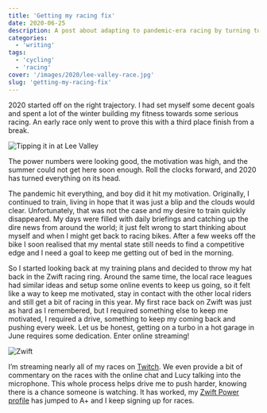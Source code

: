 ```yaml
---
title: 'Getting my racing fix'
date: 2020-06-25
description: A post about adapting to pandemic-era racing by turning to Zwift and online streaming for competitive cycling and community connection.
categories:
  - 'writing'
tags:
  - 'cycling'
  - 'racing'
cover: '/images/2020/lee-valley-race.jpg'
slug: 'getting-my-racing-fix'
---
```


2020 started off on the right trajectory. I had set myself some decent goals and spent a lot of the winter building my fitness towards some serious racing. An early race only went to prove this with a third place finish from a break.

![Tipping it in at Lee Valley](/images/2020/lee-valley-race.jpg)

The power numbers were looking good, the motivation was high, and the summer could not get here soon enough. Roll the clocks forward, and 2020 has turned everything on its head.

The pandemic hit everything, and boy did it hit my motivation. Originally, I continued to train, living in hope that it was just a blip and the clouds would clear. Unfortunately, that was not the case and my desire to train quickly disappeared.
My days were filled with daily briefings and catching up the dire news from around the world; it just felt wrong to start thinking about myself and when I might get back to racing bikes.
After a few weeks off the bike I soon realised that my mental state still needs to find a competitive edge and I need a goal to keep me getting out of bed in the morning.

So I started looking back at my training plans and decided to throw my hat back in the Zwift racing ring.
Around the same time, the local race leagues had similar ideas and setup some online events to keep us going, so it felt like a way to keep me motivated, stay in contact with the other local riders and still get a bit of racing in this year.
My first race back on Zwift was just as hard as I remembered, but I required something else to keep me motivated, I required a drive, something to keep my coming back and pushing every week. Let us be honest, getting on a turbo in a hot garage in June requires some dedication. Enter online streaming!

![Zwift](/images/2020/zwift.png)

I’m streaming nearly all of my races on [Twitch](https://www.twitch.tv/funky_larma). We even provide a bit of commentary on the races with the online chat and Lucy talking into the microphone. This whole process helps drive me to push harder, knowing there is a chance someone is watching. It has worked, my [Zwift Power profile](https://zwiftpower.com/profile.php?z=9087) has jumped to A+ and I keep signing up for races.
